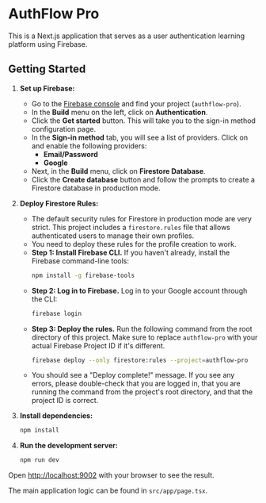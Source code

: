 # AuthFlow Pro

This is a Next.js application that serves as a user authentication learning platform using Firebase.

## Getting Started

1.  **Set up Firebase:**
    *   Go to the [Firebase console](https://console.firebase.google.com/) and find your project (`authflow-pro`).
    *   In the **Build** menu on the left, click on **Authentication**.
    *   Click the **Get started** button. This will take you to the sign-in method configuration page.
    *   In the **Sign-in method** tab, you will see a list of providers. Click on and enable the following providers:
        *   **Email/Password**
        *   **Google**
    *   Next, in the **Build** menu, click on **Firestore Database**.
    *   Click the **Create database** button and follow the prompts to create a Firestore database in production mode.

2. **Deploy Firestore Rules:**
    * The default security rules for Firestore in production mode are very strict. This project includes a `firestore.rules` file that allows authenticated users to manage their own profiles.
    * You need to deploy these rules for the profile creation to work.
    * **Step 1: Install Firebase CLI.** If you haven't already, install the Firebase command-line tools:
      ```bash
      npm install -g firebase-tools
      ```
    * **Step 2: Log in to Firebase.** Log in to your Google account through the CLI:
       ```bash
      firebase login
       ```
    * **Step 3: Deploy the rules.** Run the following command from the root directory of this project. Make sure to replace `authflow-pro` with your actual Firebase Project ID if it's different.
       ```bash
      firebase deploy --only firestore:rules --project=authflow-pro
       ```
    * You should see a "Deploy complete!" message. If you see any errors, please double-check that you are logged in, that you are running the command from the project's root directory, and that the project ID is correct.


3.  **Install dependencies:**
    ```bash
    npm install
    ```

4.  **Run the development server:**
    ```bash
    npm run dev
    ```

Open [http://localhost:9002](http://localhost:9002) with your browser to see the result.

The main application logic can be found in `src/app/page.tsx`.
